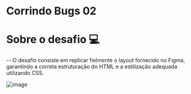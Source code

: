 # Corrindo Bugs 02

# Sobre o desafio 💻

-- O desafio consiste em replicar fielmente o layout fornecido no Figma, garantindo a correta estruturação do HTML e a estilização adequada utilizando CSS.

![image](https://github.com/AnaysaLopes/corrigindobugs_2/assets/153683976/3ab64c68-6ad8-4451-8237-be07a2a22437)
